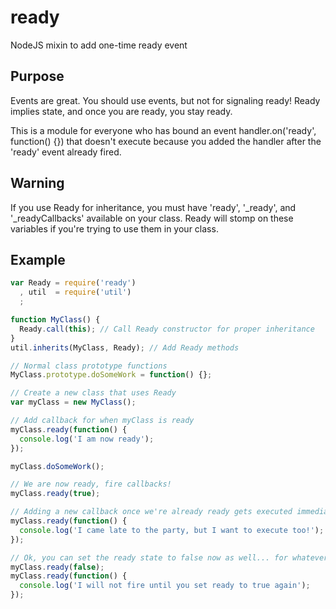 ready
=====

NodeJS mixin to add one-time ready event

## Purpose
Events are great. You should use events, but not for signaling ready! Ready implies state, and once you are ready, you stay ready.

This is a module for everyone who has bound an event handler.on('ready', function() {}) that doesn't execute because you added the handler after the 'ready' event already fired.

## Warning
If you use Ready for inheritance, you must have 'ready', '_ready', and '_readyCallbacks' available on your class. Ready will stomp on these variables if you're trying to use them in your class.

## Example
```javascript
var Ready = require('ready')
  , util  = require('util')
  ;

function MyClass() {
  Ready.call(this); // Call Ready constructor for proper inheritance
}
util.inherits(MyClass, Ready); // Add Ready methods

// Normal class prototype functions
MyClass.prototype.doSomeWork = function() {}; 

// Create a new class that uses Ready
var myClass = new MyClass();

// Add callback for when myClass is ready
myClass.ready(function() {
  console.log('I am now ready');
});

myClass.doSomeWork();

// We are now ready, fire callbacks!
myClass.ready(true);

// Adding a new callback once we're already ready gets executed immediately
myClass.ready(function() {
  console.log('I came late to the party, but I want to execute too!');
});

// Ok, you can set the ready state to false now as well... for whatever reason
myClass.ready(false);
myClass.ready(function() {
  console.log('I will not fire until you set ready to true again');
});
```
